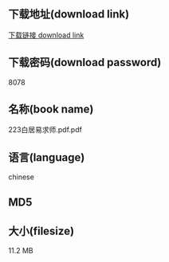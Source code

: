 ## 下载地址(download link)
[下载链接 download link](https://voluble-croquembouche-d321dc.netlify.app/?s=223%E7%99%BD%E5%B1%85%E6%98%93%E6%B1%82%E5%B8%88.pdf)

## 下载密码(download password)
8078

## 名称(book name)
223白居易求师.pdf.pdf

## 语言(language)
chinese

## MD5


## 大小(filesize)
11.2 MB
